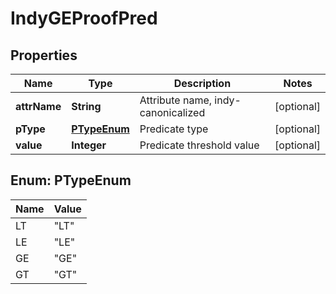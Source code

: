 

# IndyGEProofPred


## Properties

Name | Type | Description | Notes
------------ | ------------- | ------------- | -------------
**attrName** | **String** | Attribute name, indy-canonicalized |  [optional]
**pType** | [**PTypeEnum**](#PTypeEnum) | Predicate type |  [optional]
**value** | **Integer** | Predicate threshold value |  [optional]



## Enum: PTypeEnum

Name | Value
---- | -----
LT | &quot;LT&quot;
LE | &quot;LE&quot;
GE | &quot;GE&quot;
GT | &quot;GT&quot;



